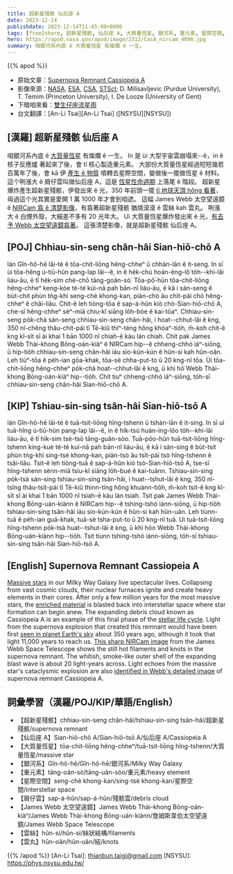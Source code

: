 ```yaml
---
title: 超新星殘骸 仙后座 A
date: 2023-12-14
publishdate: 2023-12-14T11:45:00+0800
tags: [free2share, 超新星殘骸, 仙后座 A, 大質量恆星, 銀河系, 重元素, 星際空間, 屑仔雲, James Webb 太空望遠鏡, 雲絲, 雲丸]
hero: https://apod.nasa.gov/apod/image/2312/CasA_nircam_4096.jpg
summary: 咱銀河系內底 ê 大質量恆星 有燦爛 ê 一生。
---
```


{{% apod %}}

- 原始文章：[Supernova Remnant Cassiopeia A](https://apod.nasa.gov/apod/ap231214.html)
- 影像來源：[NASA](https://www.nasa.gov/), [ESA](https://www.esa.int/), [CSA](https://www.asc-csa.gc.ca/eng/), [STScI](https://www.stsci.edu/); D. Milisavljevic (Purdue University), T. Temim (Princeton University), I. De Looze (University of Gent)
- 下暗咱來看：[雙生仔座流星雨](https://earthsky.org/astronomy-essentials/everything-you-need-to-know-geminid-meteor-shower/)
- 台文翻譯：[An-Li Tsai][An-Li Tsai] ([NSYSU][NSYSU])

## [漢羅] 超新星殘骸 仙后座 A
咱銀河系內底 ê [大質量恆星][Massive stars] 有燦爛 ê 一生。
In 是 ùi 大型宇宙雲崩塌來--ê，in ê 核子反應爐 著起來了後，會 tī 核心製造重元素。
大部份大質量恆星經過短短幾若百萬年了後，會 kā 伊 [產生 ê 物質][enriched material] 噴轉去星際空間，變做後一擺做恆星 ê 材料。
這个咧漲大 ê 屑仔雲叫做仙后座 A，這是 [恆星性命週期][stellar life cycle] 上落尾 ê 階段。
超新星爆炸產生超新星殘骸，伊發出來 ê 光，350 年前頭一擺 [tī 地球天頂 hŏng 看著][seen in planet Earth's sky]，毋過這个光其實是愛開 1 萬 1000 年才會到咱遮。
這幅 James Webb 太空望遠鏡 ê [NIRCam 翕 ê 清楚影像][This sharp NIRCam image]，有翕著超新星殘骸 猶燒滾滾 ê 雲絲 kah 雲丸。
咧漲大 ê 白煙外殼，大細差不多有 20 光年大。
Uì 大質量恆星爆炸發出來 ê 光，[有去予 Webb 太空望遠鏡翕著][identified in Webb's detailed image]。
這張清楚影像，就是超新星殘骸 仙后座 A。

## [POJ] Chhiau-sin-seng chân-hâi Sian-hiō-chō A
lán Gîn-hô-hē lāi-té ê tōa-chit-liōng hêng-chheⁿ ū chhàn-lān ê it-seng.
In sī ùi tōa-hêng ú-tiū-hûn pang-lap lâi--ê, in ê he̍k-chú hoán-èng-lô͘ to̍h--khí-lâi liáu-āu, ē tī he̍k-sim chè-chō tāng-goân-sò͘.
Tōa-pō͘-hūn tōa-chit-liōng hêng-chheⁿ keng-kòe té-té kúi-nā pah bān-nî liáu-āu, ē kā i sán-seng ê bu̍t-chit phùn tńg-khì seng-chè khong-kan, piàn-chò āu chi̍t-pái chò hêng-chheⁿ ê châi-liāu.
Chit-ê leh tiòng-tōa ê sap-á-hûn kiò chò-Sian-hiō-chō A, che-sī hêng-chheⁿ sèⁿ-miā chiu-kî siāng lo̍h-bóe ê kai-tōaⁿ.
Chhiau-sin-seng po̍k-chà sán-seng chhiau-sin-seng chân-hâi, i hoat--chhut-lâi ê kng, 350 nî-chêng thâu-chi̍t-pái tī Tē-kiû thiⁿ-téng hőng khòaⁿ-tio̍h, m̄-koh chit-ê kng kî-si̍t sī ài khai 1 bān 1000 nî chiah-ē kàu lán chiah.
Chit pak James Webb Thài-khong Bōng-oán-kiàⁿ ê NIRCam hip--ê chheng-chhó iáⁿ-siōng, ū hip-tio̍h chhiau-sin-seng chân-hâi iáu sio-kún-kún ê hûn-si kah hûn-oân.
Leh tiùⁿ-tōa ê pe̍h-ian gōa-khak, tōa-sè chha-put-to ū 20 kng-nî tōa.
Ùi tōa-chit-liōng hêng-chheⁿ po̍k-chà hoat--chhut-lâi ê kng, ū khì hō͘ Webb Thài-khong Bōng-oán-kiàⁿ hip--tio̍h.
Chit tiuⁿ chheng-chhó iáⁿ-siōng, to̍h-sī chhiau-sin-seng chân-hâi Sian-hiō-chō A.

## [KIP] Tshiau-sin-sing tsân-hâi Sian-hiō-tsō A
lán Gîn-hô-hē lāi-té ê tuā-tsit-liōng hîng-tshenn ū tshàn-lān ê it-sing.
In sī uì tuā-hîng ú-tiū-hûn pang-lap lâi--ê, in ê hi̍k-tsú huán-ìng-lôo to̍h--khí-lâi liáu-āu, ē tī hi̍k-sim tsè-tsō tāng-guân-sòo.
Tuā-pōo-hūn tuā-tsit-liōng hîng-tshenn king-kuè té-té kuí-nā pah bān-nî liáu-āu, ē kā i sán-sing ê bu̍t-tsit phùn tńg-khì sing-tsè khong-kan, piàn-tsò āu tsi̍t-pái tsò hîng-tshenn ê tsâi-liāu.
Tsit-ê leh tiòng-tuā ê sap-á-hûn kiò tsò-Sian-hiō-tsō A, tse-sī hîng-tshenn sènn-miā tsiu-kî siāng lo̍h-bué ê kai-tuānn.
Tshiau-sin-sing po̍k-tsà sán-sing tshiau-sin-sing tsân-hâi, i huat--tshut-lâi ê kng, 350 nî-tsîng thâu-tsi̍t-pái tī Tē-kiû thinn-tíng hőng khuànn-tio̍h, m̄-koh tsit-ê kng kî-si̍t sī ài khai 1 bān 1000 nî tsiah-ē kàu lán tsiah.
Tsit pak James Webb Thài-khong Bōng-uán-kiànn ê NIRCam hip--ê tshing-tshó iánn-siōng, ū hip-tio̍h tshiau-sin-sing tsân-hâi iáu sio-kún-kún ê hûn-si kah hûn-uân.
Leh tiùnn-tuā ê pe̍h-ian guā-khak, tuā-sè tsha-put-to ū 20 kng-nî tuā.
Uì tuā-tsit-liōng hîng-tshenn po̍k-tsà huat--tshut-lâi ê kng, ū khì hōo Webb Thài-khong Bōng-uán-kiànn hip--tio̍h.
Tsit tiunn tshing-tshó iánn-siōng, to̍h-sī tshiau-sin-sing tsân-hâi Sian-hiō-tsō A.

## [English] Supernova Remnant Cassiopeia A
[Massive stars][Massive stars] in our Milky Way Galaxy live spectacular lives.
Collapsing from vast cosmic clouds, their nuclear furnaces ignite and create heavy elements in their cores.
After only a few million years for the most massive stars, the [enriched material][enriched material] is blasted back into interstellar space where star formation can begin anew.
The expanding debris cloud known as Cassiopeia A is an example of this final phase of the [stellar life cycle][stellar life cycle].
Light from the supernova explosion that created this remnant would have been first [seen in planet Earth's sky][seen in planet Earth's sky] about 350 years ago, although it took that light 11,000 years to reach us.
[This sharp NIRCam image][This sharp NIRCam image] from the James Webb Space Telescope shows the still hot filaments and knots in the supernova remnant.
The whitish, smoke-like outer shell of the expanding blast wave is about 20 light-years across.
Light echoes from the massive star's cataclysmic explosion are also [identified in Webb's detailed image][identified in Webb's detailed image] of supernova remnant Cassiopeia A.

## 詞彙學習（漢羅/POJ/KIP/華語/English）
- 【超新星殘骸】chhiau-sin-seng chân-hâi/tshiau-sin-sing tsân-hâi/超新星殘骸/supernova remnant
- 【仙后座 A】Sian-hiō-chō A/Sian-hiō-tsō A/仙后座 A/Cassiopeia A
- 【大質量恆星】tōa-chit-liōng hêng-chheⁿ/tuā-tsit-liōng hîng-tshenn/大質量恆星/massive star
- 【銀河系】Gîn-hô-hē/Gîn-hô-hē/銀河系/Milky Way Galaxy
- 【重元素】tāng-oân-sò͘/tāng-uân-sòo/重元素/heavy element
- 【星際空間】seng-chè khong-kan/sing-tsè khong-kan/星際空間/interstellar space
- 【屑仔雲】sap-á-hûn/sap-á-hûn/殘骸雲/debris cloud
- 【James Webb 太空望遠鏡】James Webb Thài-khong Bōng-oán-kiàⁿ/James Webb Thài-khong Bōng-uán-kiànn/詹姆斯韋伯太空望遠鏡/James Webb Space Telescope
- 【雲絲】hûn-si/hûn-si/絲狀結構/filaments
- 【雲丸】hûn-oân/hûn-uân/結/knots

{{% /apod %}}
[An-Li Tsai]: thianbun.taigi@gmail.com
[NSYSU]: https://phys.nsysu.edu.tw/

[copyright]: https://apod.nasa.gov/apod/fap/lib/about_apod.html#srapply
[License]: https://creativecommons.org/licenses/by/3.0/

[Massive stars]:https://en.wikipedia.org/wiki/Stellar_evolution#Massive_stars
[enriched material]:https://apod.nasa.gov/apod/ap190801.html
[stellar life cycle]:https://universe.nasa.gov/stars/basics/
[seen in planet Earth's sky]:https://spider.seds.org/spider/Vars/casA.html
[This sharp NIRCam image]:https://webbtelescope.org/contents/media/images/2023/149/01HGGZ4TPD8XFNPCBTZ2QYM0ZM
[identified in Webb's detailed image]:https://webbtelescope.org/contents/media/images/2023/149/01HGGZDJX7RZR07HWZ6YEQ74CR
